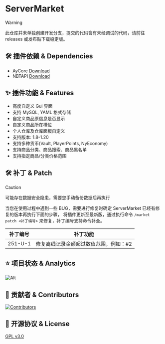 # ServerMarket

> [!WARNING]  
> 此仓库并未单独创建开发分支，提交的代码含有未经调试的代码，请前往 releases 或发布贴下载稳定版。

## 🛠 插件依赖 & Dependencies

+ AyCore [Download](https://cdn.mc9y.com/files/AyCore/AyCore-1.0.6-BETA.jar)
+ NBTAPI [Download](https://www.spigotmc.org/resources/nbt-api.7939/)

## ✨ 插件功能 & Features

* 高度自定义 Gui 界面
* 支持 MySQL, YAML 格式存储
* 自定义商品原信息是否显示
* 自定义商品所在槽位
* 个人仓库及仓库面板自定义
* 支持版本: 1.8-1.20
* 支持多种货币(Vault, PlayerPoints, NyEconomy)
* 支持商品分类、商品搜索、商品黑名单
* 支持指定商品/分类价格范围

## 🛠 补丁 & Patch

> [!CAUTION]  
> 可能存在数据安全隐患，需要您手动备份数据后再执行

当您在使用过程中遇到一些 BUG，需要进行修复时确定 ServerMarket 已经有修复的版本再执行下面的步骤，
将插件更新至最新版，通过执行命令 `/market patch <补丁编号>` 来修复，补丁编号支持命令补全。

|  补丁编号   |         补丁功能         |
|:-------:|:--------------------:|
| 251-U-1 | 修复离线记录金额超过数值范围，例如：#2 |

## ⭐ 项目状态 & Analytics

![Alt](https://repobeats.axiom.co/api/embed/b687c19b5d43169f91a2822e8673f7cbbdd73231.svg "Repobeats analytics image")

## 🌱 贡献者 & Contributors

<a href="https://github.com/blank038/ServerMarket/graphs/contributors">
  <img src="https://contrib.rocks/image?repo=blank038/ServerMarket" alt="Contributors"/>
</a>

## 📃 开源协议 & License

[GPL v3.0](https://opensource.org/license/gpl-3-0/)